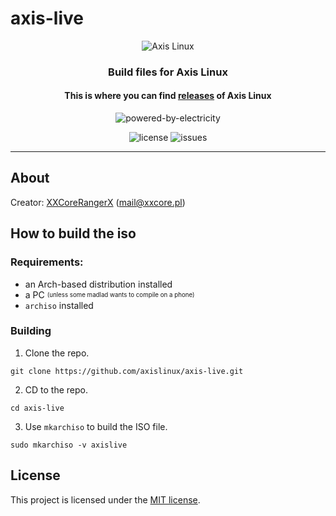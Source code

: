 # axis-live
<p align="center"><img alt="Axis Linux" src="https://user-images.githubusercontent.com/61242573/118399404-43c30480-b65d-11eb-9c81-82fccb9cf14e.png"/></p>

<h3 align="center">Build files for Axis Linux</h3>

<h4 align="center">This is where you can find <a href="https://github.com/axislinux/axis-live/releases">releases</a> of Axis Linux</h4>

<p align="center"><img alt="powered-by-electricity" src="https://forthebadge.com/images/badges/powered-by-electricity.svg"/></p>

<p align="center">
  <img alt="license" src="https://img.shields.io/github/license/axislinux/axis-live?style=for-the-badge"/>
  <img alt="issues" src="https://img.shields.io/github/issues/axislinux/axis-live?style=for-the-badge"/>
</p>

---

## About

Creator: [XXCoreRangerX](https://github.com/XXCoreRangerX) (mail@xxcore.pl)

## How to build the iso

### Requirements:
- an Arch-based distribution installed
- a PC <sub><sup>(unless some madlad wants to compile on a phone)</sub></sup>
- `archiso` installed

### Building

1. Clone the repo.
```console
git clone https://github.com/axislinux/axis-live.git
```
2. CD to the repo.
```console
cd axis-live
```
3. Use `mkarchiso` to build the ISO file.
```console
sudo mkarchiso -v axislive
```

## License
This project is licensed under the [MIT license](https://github.com/axislinux/axis-live/blob/master/LICENSE).
